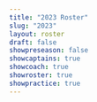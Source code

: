 ```yaml
---
title: "2023 Roster"
slug: "2023"
layout: roster
draft: false
showpreseason: false
showcaptains: true
showcoach: true
showroster: true
showpractice: true
---
```

